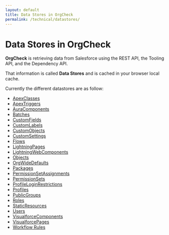 ```yaml
---
layout: default
title: Data Stores in OrgCheck  
permalink: /technical/datastores/
---
```


# Data Stores in OrgCheck

**OrgCheck** is retrieving data from Salesforce using the REST API, the Tooling API, and the Dependency API.

That information is called **Data Stores** and is cached in your browser local cache.

Currently the different datastores are as follow:

- [ApexClasses](/technical/datastores/todo/)
- [ApexTriggers](/technical/datastores/todo/)
- [AuraComponents](/technical/datastores/todo/)
- [Batches](/technical/datastores/todo/)
- [CustomFields](/technical/datastores/todo/)
- [CustomLabels](/technical/datastores/todo/)
- [CustomObjects](/technical/datastores/todo/)
- [CustomSettings](/technical/datastores/todo/)
- [Flows](/technical/datastores/flows/)
- [LightningPages](/technical/datastores/todo/)
- [LightningWebComponents](/technical/datastores/todo/)
- [Objects](/technical/datastores/todo/)
- [OrgWideDefaults](/technical/datastores/todo/)
- [Packages](/technical/datastores/todo/)
- [PermissionSetAssignments](/technical/datastores/todo/)
- [PermissionSets](/technical/datastores/todo/)
- [ProfileLoginRestrictions](/technical/datastores/todo/)
- [Profiles](/technical/datastores/todo/)
- [PublicGroups](/technical/datastores/todo/)
- [Roles](/technical/datastores/todo/)
- [StaticResources](/technical/datastores/todo/)
- [Users](/technical/datastores/todo/)
- [VisualforceComponents](/technical/datastores/todo/)
- [VisualforcePages](/technical/datastores/todo/)
- [Workflow Rules](/technical/datastores/workflowrules/)

